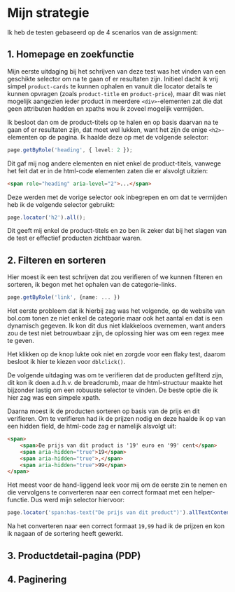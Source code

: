 # Mijn strategie

Ik heb de testen gebaseerd op de 4 scenarios van de assignment:

## 1. Homepage en zoekfunctie

Mijn eerste uitdaging bij het schrijven van deze test was het vinden van een geschikte selector om na te gaan of er resultaten zijn. Initieel dacht ik vrij simpel `product-cards` te kunnen ophalen en vanuit die locator details te kunnen opvragen (zoals `product-title` en `product-price`), maar dit was niet mogelijk aangezien ieder product in meerdere `<div>`-elementen zat die dat geen attributen hadden en xpaths wou ik zoveel mogelijk vermijden.  

Ik besloot dan om de product-titels op te halen en op basis daarvan na te gaan of er resultaten zijn, dat moet wel lukken, want het zijn de enige `<h2>`-elementen op de pagina. Ik haalde deze op met de volgende selector:
```ts
page.getByRole('heading', { level: 2 });
```  
Dit gaf mij nog andere elementen en niet enkel de product-titels, vanwege het feit dat er in de html-code elementen zaten die er alsvolgt uitzien:
```html
<span role="heading" aria-level="2">...</span> 
``` 
Deze werden met de vorige selector ook inbegrepen en om dat te vermijden heb ik de volgende selector gebruikt:
```ts
page.locator('h2').all();
```
Dit geeft mij enkel de product-titels en zo ben ik zeker dat bij het slagen van de test er effectief producten zichtbaar waren.


## 2. Filteren en sorteren

Hier moest ik een test schrijven dat zou verifieren of we kunnen filteren en sorteren, ik begon met het ophalen van de categorie-links.
```ts
page.getByRole('link', {name: ... })
```
Het eerste probleem dat ik hierbij zag was het volgende, op de website van bol.com tonen ze niet enkel de categorie maar ook het aantal en dat is een dynamisch gegeven. Ik kon dit dus niet klakkeloos overnemen, want anders zou de test niet betrouwbaar zijn, de oplossing hier was om een regex mee te geven.

Het klikken op de knop lukte ook niet en zorgde voor een flaky test, daarom besloot ik hier te kiezen voor `dblclick()`.

De volgende uitdaging was om te verifieren dat de producten gefilterd zijn, dit kon ik doen a.d.h.v. de breadcrumb, maar de html-structuur maakte het bijzonder lastig om een robuuste selector te vinden. De beste optie die ik hier zag was een simpele xpath.

Daarna moest ik de producten sorteren op basis van de prijs en dit verifieren. Om te verifieren had ik de prijzen nodig en deze haalde ik op van een hidden field, de html-code zag er namelijk alsvolgt uit:
```html
<span>
    <span>De prijs van dit product is '19' euro en '99' cent</span>
    <span aria-hidden="true">19</span>
    <span aria-hidden="true">,</span>
    <span aria-hidden="true">99</span>
</span>
```
Het meest voor de hand-liggend leek voor mij om de eerste zin te nemen en die vervolgens te converteren naar een correct formaat met een helper-functie. Dus werd mijn selector hiervoor:
```ts
page.locator('span:has-text("De prijs van dit product")').allTextContents();
```
Na het converteren naar een correct formaat `19,99` had ik de prijzen en kon ik nagaan of de sortering heeft gewerkt. 

## 3. Productdetail-pagina (PDP)


## 4. Paginering 

